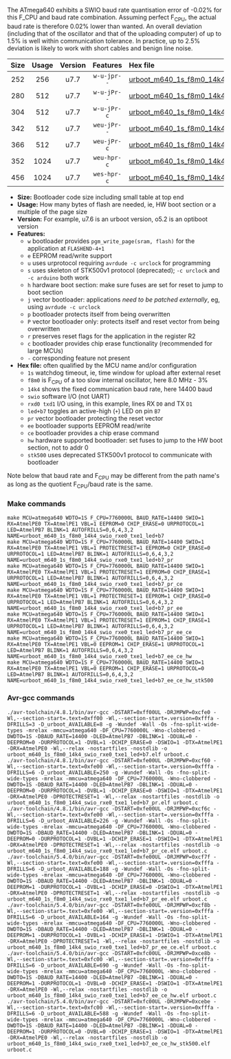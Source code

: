 The ATmega640 exhibits a SWIO baud rate quantisation error of -0.02% for this F_CPU and baud rate combination. Assuming perfect F<sub>CPU</sub>, the actual baud rate is therefore 0.02% lower than wanted. An overall deviation (including that of the oscillator and that of the uploading computer) of up to 1.5% is well within communication tolerance. In practice, up to 2.5% deviation is likely to work with short cables and benign line noise.

|Size|Usage|Version|Features|Hex file|
|:-:|:-:|:-:|:-:|:--|
|252|256|u7.7|`w-u-jpr--`|[urboot_m640_1s_f8m0_14k4_swio_rxe0_txe1_led+b7.hex](https://raw.githubusercontent.com/stefanrueger/urboot.hex/main/mcus/atmega640/watchdog_1_s/internal_oscillator-3%/+8m000000_hz/++14k4_baud/uart0_rxe0_txe1/led+b7/urboot_m640_1s_f8m0_14k4_swio_rxe0_txe1_led+b7.hex)|
|280|512|u7.7|`w-u-jPr--`|[urboot_m640_1s_f8m0_14k4_swio_rxe0_txe1_led+b7_pr.hex](https://raw.githubusercontent.com/stefanrueger/urboot.hex/main/mcus/atmega640/watchdog_1_s/internal_oscillator-3%/+8m000000_hz/++14k4_baud/uart0_rxe0_txe1/led+b7/urboot_m640_1s_f8m0_14k4_swio_rxe0_txe1_led+b7_pr.hex)|
|304|512|u7.7|`w-u-jPr-c`|[urboot_m640_1s_f8m0_14k4_swio_rxe0_txe1_led+b7_pr_ce.hex](https://raw.githubusercontent.com/stefanrueger/urboot.hex/main/mcus/atmega640/watchdog_1_s/internal_oscillator-3%/+8m000000_hz/++14k4_baud/uart0_rxe0_txe1/led+b7/urboot_m640_1s_f8m0_14k4_swio_rxe0_txe1_led+b7_pr_ce.hex)|
|342|512|u7.7|`weu-jPr--`|[urboot_m640_1s_f8m0_14k4_swio_rxe0_txe1_led+b7_pr_ee.hex](https://raw.githubusercontent.com/stefanrueger/urboot.hex/main/mcus/atmega640/watchdog_1_s/internal_oscillator-3%/+8m000000_hz/++14k4_baud/uart0_rxe0_txe1/led+b7/urboot_m640_1s_f8m0_14k4_swio_rxe0_txe1_led+b7_pr_ee.hex)|
|366|512|u7.7|`weu-jPr-c`|[urboot_m640_1s_f8m0_14k4_swio_rxe0_txe1_led+b7_pr_ee_ce.hex](https://raw.githubusercontent.com/stefanrueger/urboot.hex/main/mcus/atmega640/watchdog_1_s/internal_oscillator-3%/+8m000000_hz/++14k4_baud/uart0_rxe0_txe1/led+b7/urboot_m640_1s_f8m0_14k4_swio_rxe0_txe1_led+b7_pr_ee_ce.hex)|
|352|1024|u7.7|`weu-hpr-c`|[urboot_m640_1s_f8m0_14k4_swio_rxe0_txe1_led+b7_ee_ce_hw.hex](https://raw.githubusercontent.com/stefanrueger/urboot.hex/main/mcus/atmega640/watchdog_1_s/internal_oscillator-3%/+8m000000_hz/++14k4_baud/uart0_rxe0_txe1/led+b7/urboot_m640_1s_f8m0_14k4_swio_rxe0_txe1_led+b7_ee_ce_hw.hex)|
|456|1024|u7.7|`wes-hpr-c`|[urboot_m640_1s_f8m0_14k4_swio_rxe0_txe1_led+b7_ee_ce_hw_stk500.hex](https://raw.githubusercontent.com/stefanrueger/urboot.hex/main/mcus/atmega640/watchdog_1_s/internal_oscillator-3%/+8m000000_hz/++14k4_baud/uart0_rxe0_txe1/led+b7/urboot_m640_1s_f8m0_14k4_swio_rxe0_txe1_led+b7_ee_ce_hw_stk500.hex)|

- **Size:** Bootloader code size including small table at top end
- **Usage:** How many bytes of flash are needed, ie, HW boot section or a multiple of the page size
- **Version:** For example, u7.6 is an urboot version, o5.2 is an optiboot version
- **Features:**
  + `w` bootloader provides `pgm_write_page(sram, flash)` for the application at `FLASHEND-4+1`
  + `e` EEPROM read/write support
  + `u` uses urprotocol requiring `avrdude -c urclock` for programming
  + `s` uses skeleton of STK500v1 protocol (deprecated); `-c urclock` and `-c arduino` both work
  + `h` hardware boot section: make sure fuses are set for reset to jump to boot section
  + `j` vector bootloader: applications *need to be patched externally*, eg, using `avrdude -c urclock`
  + `p` bootloader protects itself from being overwritten
  + `P` vector bootloader only: protects itself and reset vector from being overwritten
  + `r` preserves reset flags for the application in the register R2
  + `c` bootloader provides chip erase functionality (recommended for large MCUs)
  + `-` corresponding feature not present
- **Hex file:** often qualified by the MCU name and/or configuration
  + `1s` watchdog timeout, ie, time window for upload after external reset
  + `f8m0` is F<sub>CPU</sub> of a too slow internal oscillator, here 8.0 MHz - 3%
  + `14k4` shows the fixed communication baud rate, here 14400 baud
  + `swio` software I/O (not UART)
  + `rxd0 txd1` I/O using, in this example, lines RX `D0` and TX `D1`
  + `led+b7` toggles an active-high (`+`) LED on pin `B7`
  + `pr` vector bootloader protecting the reset vector
  + `ee` bootloader supports EEPROM read/write
  + `ce` bootloader provides a chip erase command
  + `hw` hardware supported bootloader: set fuses to jump to the HW boot section, not to addr 0
  + `stk500` uses deprecated STK500v1 protocol to communicate with bootloader


Note below that baud rate and F<sub>CPU</sub> may be different from the path name's as long as the quotient F<sub>CPU</sub>/baud rate is the same.

### Make commands
```
make MCU=atmega640 WDTO=1S F_CPU=7760000L BAUD_RATE=14400 SWIO=1 RX=AtmelPE0 TX=AtmelPE1 VBL=1 EEPROM=0 CHIP_ERASE=0 URPROTOCOL=1 LED=AtmelPB7 BLINK=1 AUTOFRILLS=0,6,4,3,2 NAME=urboot_m640_1s_f8m0_14k4_swio_rxe0_txe1_led+b7
make MCU=atmega640 WDTO=1S F_CPU=7760000L BAUD_RATE=14400 SWIO=1 RX=AtmelPE0 TX=AtmelPE1 VBL=1 PROTECTRESET=1 EEPROM=0 CHIP_ERASE=0 URPROTOCOL=1 LED=AtmelPB7 BLINK=1 AUTOFRILLS=0,6,4,3,2 NAME=urboot_m640_1s_f8m0_14k4_swio_rxe0_txe1_led+b7_pr
make MCU=atmega640 WDTO=1S F_CPU=7760000L BAUD_RATE=14400 SWIO=1 RX=AtmelPE0 TX=AtmelPE1 VBL=1 PROTECTRESET=1 EEPROM=0 CHIP_ERASE=1 URPROTOCOL=1 LED=AtmelPB7 BLINK=1 AUTOFRILLS=0,6,4,3,2 NAME=urboot_m640_1s_f8m0_14k4_swio_rxe0_txe1_led+b7_pr_ce
make MCU=atmega640 WDTO=1S F_CPU=7760000L BAUD_RATE=14400 SWIO=1 RX=AtmelPE0 TX=AtmelPE1 VBL=1 PROTECTRESET=1 EEPROM=1 CHIP_ERASE=0 URPROTOCOL=1 LED=AtmelPB7 BLINK=1 AUTOFRILLS=0,6,4,3,2 NAME=urboot_m640_1s_f8m0_14k4_swio_rxe0_txe1_led+b7_pr_ee
make MCU=atmega640 WDTO=1S F_CPU=7760000L BAUD_RATE=14400 SWIO=1 RX=AtmelPE0 TX=AtmelPE1 VBL=1 PROTECTRESET=1 EEPROM=1 CHIP_ERASE=1 URPROTOCOL=1 LED=AtmelPB7 BLINK=1 AUTOFRILLS=0,6,4,3,2 NAME=urboot_m640_1s_f8m0_14k4_swio_rxe0_txe1_led+b7_pr_ee_ce
make MCU=atmega640 WDTO=1S F_CPU=7760000L BAUD_RATE=14400 SWIO=1 RX=AtmelPE0 TX=AtmelPE1 VBL=0 EEPROM=1 CHIP_ERASE=1 URPROTOCOL=1 LED=AtmelPB7 BLINK=1 AUTOFRILLS=0,6,4,3,2 NAME=urboot_m640_1s_f8m0_14k4_swio_rxe0_txe1_led+b7_ee_ce_hw
make MCU=atmega640 WDTO=1S F_CPU=7760000L BAUD_RATE=14400 SWIO=1 RX=AtmelPE0 TX=AtmelPE1 VBL=0 EEPROM=1 CHIP_ERASE=1 URPROTOCOL=0 LED=AtmelPB7 BLINK=1 AUTOFRILLS=0,6,4,3,2 NAME=urboot_m640_1s_f8m0_14k4_swio_rxe0_txe1_led+b7_ee_ce_hw_stk500
```

### Avr-gcc commands
```
./avr-toolchain/4.8.1/bin/avr-gcc -DSTART=0xff00UL -DRJMPWP=0xcfe0 -Wl,--section-start=.text=0xff00 -Wl,--section-start=.version=0xfffa -DFRILLS=3 -D_urboot_AVAILABLE=8 -g -Wundef -Wall -Os -fno-split-wide-types -mrelax -mmcu=atmega640 -DF_CPU=7760000L -Wno-clobbered -DWDTO=1S -DBAUD_RATE=14400 -DLED=AtmelPB7 -DBLINK=1 -DDUAL=0 -DEEPROM=0 -DURPROTOCOL=1 -DVBL=1 -DCHIP_ERASE=0 -DSWIO=1 -DTX=AtmelPE1 -DRX=AtmelPE0 -Wl,--relax -nostartfiles -nostdlib -o urboot_m640_1s_f8m0_14k4_swio_rxe0_txe1_led+b7.elf urboot.c
./avr-toolchain/4.8.1/bin/avr-gcc -DSTART=0xfe00UL -DRJMPWP=0xcf60 -Wl,--section-start=.text=0xfe00 -Wl,--section-start=.version=0xfffa -DFRILLS=6 -D_urboot_AVAILABLE=250 -g -Wundef -Wall -Os -fno-split-wide-types -mrelax -mmcu=atmega640 -DF_CPU=7760000L -Wno-clobbered -DWDTO=1S -DBAUD_RATE=14400 -DLED=AtmelPB7 -DBLINK=1 -DDUAL=0 -DEEPROM=0 -DURPROTOCOL=1 -DVBL=1 -DCHIP_ERASE=0 -DSWIO=1 -DTX=AtmelPE1 -DRX=AtmelPE0 -DPROTECTRESET=1 -Wl,--relax -nostartfiles -nostdlib -o urboot_m640_1s_f8m0_14k4_swio_rxe0_txe1_led+b7_pr.elf urboot.c
./avr-toolchain/4.8.1/bin/avr-gcc -DSTART=0xfe00UL -DRJMPWP=0xcf6c -Wl,--section-start=.text=0xfe00 -Wl,--section-start=.version=0xfffa -DFRILLS=6 -D_urboot_AVAILABLE=226 -g -Wundef -Wall -Os -fno-split-wide-types -mrelax -mmcu=atmega640 -DF_CPU=7760000L -Wno-clobbered -DWDTO=1S -DBAUD_RATE=14400 -DLED=AtmelPB7 -DBLINK=1 -DDUAL=0 -DEEPROM=0 -DURPROTOCOL=1 -DVBL=1 -DCHIP_ERASE=1 -DSWIO=1 -DTX=AtmelPE1 -DRX=AtmelPE0 -DPROTECTRESET=1 -Wl,--relax -nostartfiles -nostdlib -o urboot_m640_1s_f8m0_14k4_swio_rxe0_txe1_led+b7_pr_ce.elf urboot.c
./avr-toolchain/5.4.0/bin/avr-gcc -DSTART=0xfe00UL -DRJMPWP=0xcf7f -Wl,--section-start=.text=0xfe00 -Wl,--section-start=.version=0xfffa -DFRILLS=6 -D_urboot_AVAILABLE=188 -g -Wundef -Wall -Os -fno-split-wide-types -mrelax -mmcu=atmega640 -DF_CPU=7760000L -Wno-clobbered -DWDTO=1S -DBAUD_RATE=14400 -DLED=AtmelPB7 -DBLINK=1 -DDUAL=0 -DEEPROM=1 -DURPROTOCOL=1 -DVBL=1 -DCHIP_ERASE=0 -DSWIO=1 -DTX=AtmelPE1 -DRX=AtmelPE0 -DPROTECTRESET=1 -Wl,--relax -nostartfiles -nostdlib -o urboot_m640_1s_f8m0_14k4_swio_rxe0_txe1_led+b7_pr_ee.elf urboot.c
./avr-toolchain/5.4.0/bin/avr-gcc -DSTART=0xfe00UL -DRJMPWP=0xcf8b -Wl,--section-start=.text=0xfe00 -Wl,--section-start=.version=0xfffa -DFRILLS=6 -D_urboot_AVAILABLE=164 -g -Wundef -Wall -Os -fno-split-wide-types -mrelax -mmcu=atmega640 -DF_CPU=7760000L -Wno-clobbered -DWDTO=1S -DBAUD_RATE=14400 -DLED=AtmelPB7 -DBLINK=1 -DDUAL=0 -DEEPROM=1 -DURPROTOCOL=1 -DVBL=1 -DCHIP_ERASE=1 -DSWIO=1 -DTX=AtmelPE1 -DRX=AtmelPE0 -DPROTECTRESET=1 -Wl,--relax -nostartfiles -nostdlib -o urboot_m640_1s_f8m0_14k4_swio_rxe0_txe1_led+b7_pr_ee_ce.elf urboot.c
./avr-toolchain/5.4.0/bin/avr-gcc -DSTART=0xfc00UL -DRJMPWP=0xce8b -Wl,--section-start=.text=0xfc00 -Wl,--section-start=.version=0xfffa -DFRILLS=6 -D_urboot_AVAILABLE=690 -g -Wundef -Wall -Os -fno-split-wide-types -mrelax -mmcu=atmega640 -DF_CPU=7760000L -Wno-clobbered -DWDTO=1S -DBAUD_RATE=14400 -DLED=AtmelPB7 -DBLINK=1 -DDUAL=0 -DEEPROM=1 -DURPROTOCOL=1 -DVBL=0 -DCHIP_ERASE=1 -DSWIO=1 -DTX=AtmelPE1 -DRX=AtmelPE0 -Wl,--relax -nostartfiles -nostdlib -o urboot_m640_1s_f8m0_14k4_swio_rxe0_txe1_led+b7_ee_ce_hw.elf urboot.c
./avr-toolchain/5.4.0/bin/avr-gcc -DSTART=0xfc00UL -DRJMPWP=0xcebe -Wl,--section-start=.text=0xfc00 -Wl,--section-start=.version=0xfffa -DFRILLS=6 -D_urboot_AVAILABLE=588 -g -Wundef -Wall -Os -fno-split-wide-types -mrelax -mmcu=atmega640 -DF_CPU=7760000L -Wno-clobbered -DWDTO=1S -DBAUD_RATE=14400 -DLED=AtmelPB7 -DBLINK=1 -DDUAL=0 -DEEPROM=1 -DURPROTOCOL=0 -DVBL=0 -DCHIP_ERASE=1 -DSWIO=1 -DTX=AtmelPE1 -DRX=AtmelPE0 -Wl,--relax -nostartfiles -nostdlib -o urboot_m640_1s_f8m0_14k4_swio_rxe0_txe1_led+b7_ee_ce_hw_stk500.elf urboot.c
```

